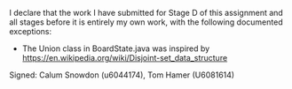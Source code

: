 I declare that the work I have submitted for Stage D of this assignment and all stages before it is entirely my own work, with the following documented exceptions:

* The Union class in BoardState.java was inspired by https://en.wikipedia.org/wiki/Disjoint-set_data_structure

Signed: Calum Snowdon (u6044174), Tom Hamer (U6081614)
